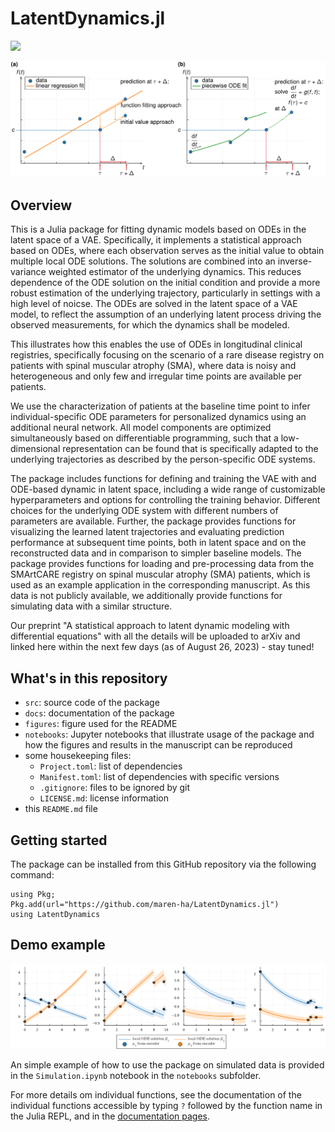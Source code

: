 # LatentDynamics.jl 

[![](https://img.shields.io/badge/docs-dev-blue.svg)](https://maren-ha.github.io/LatentDynamics.jl/dev/)

![](figures/repo_overviewfigure.jpg)

## Overview

This is a Julia package for fitting dynamic models based on ODEs in the latent space of a VAE. Specifically, it implements a statistical approach based on ODEs, where each observation serves as the initial value to obtain multiple local ODE solutions. The solutions are combined into an inverse-variance weighted estimator of the underlying dynamics. This reduces dependence of the ODE solution on the initial condition and provide a more robust estimation of the underlying trajectory, particularly in settings with a high level of noicse. 
The ODEs are solved in the latent space of a VAE model, to reflect the assumption of an underlying latent process driving the observed measurements, for which the dynamics shall be modeled. 

This illustrates how this enables the use of ODEs in longitudinal clinical registries, specifically focusing on the scenario of a rare disease registry on patients with spinal muscular atrophy (SMA), where data is noisy and heterogeneous and only few and irregular time points are available per patients. 

We use the characterization of patients at the baseline time point to infer individual-specific ODE parameters for personalized dynamics using an additional neural network. All model components are optimized simultaneously based on differentiable programming, such that a low-dimensional representation can be found that is specifically adapted to the underlying trajectories as described by the person-specific ODE systems.

The package includes functions for defining and training the VAE with and ODE-based dynamic in latent space, including a wide range of customizable hyperparameters and options for controlling the training behavior. Different choices for the underlying ODE system with different numbers of parameters are available. Further, the package provides functions for visualizing the learned latent trajectories and evaluating prediction performance at subsequent time points, both in latent space and on the reconstructed data and in comparison to simpler baseline models. The package provides functions for loading and pre-processing data from the SMArtCARE registry on spinal muscular atrophy (SMA) patients, which is used as an example application in the corresponding manuscript. As this data is not publicly available, we additionally provide functions for simulating data with a similar structure. 

Our preprint "A statistical approach to latent dynamic modeling with differential equations" with all the details will be uploaded to arXiv and linked here within the next few days (as of August 26, 2023) - stay tuned!

## What's in this repository 

- `src`: source code of the package
- `docs`: documentation of the package
- `figures`: figure used for the README
- `notebooks`: Jupyter notebooks that illustrate usage of the package and how the figures and results in the manuscript can be reproduced
- some housekeeping files: 
  - `Project.toml`: list of dependencies
  - `Manifest.toml`: list of dependencies with specific versions
  - `.gitignore`: files to be ignored by git
  - `LICENSE.md`: license information
- this `README.md` file 

## Getting started 

The package can be installed from this GitHub repository via the following command: 

```{julia}
using Pkg;
Pkg.add(url="https://github.com/maren-ha/LatentDynamics.jl")
using LatentDynamics
```

## Demo example 

![](figures/repo_intro_simulation.jpg)

An simple example of how to use the package on simulated data is provided in the `Simulation.ipynb` notebook in the `notebooks` subfolder. 

For more details om individual functions, see the documentation of the individual functions accessible by typing `?` followed by the function name in the Julia REPL, and in the [documentation pages](https://maren-ha.github.io/LatentDynamics.jl/dev/). 
